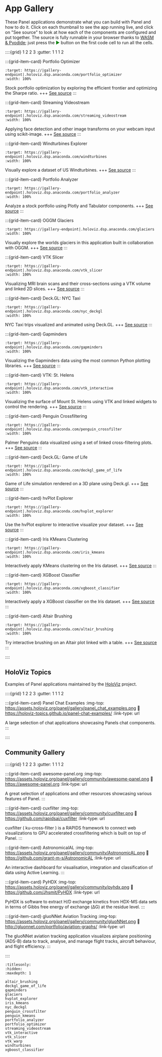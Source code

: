 # App Gallery

These Panel applications demonstrate what you can build with Panel and how to do it. Click on each thumbnail to see the app running live, and click on "See source" to look at how each of the components are configured and put together. The source is fully runnable in your browser thanks to [WASM & Pyodide](../how_to/wasm/index.md); just press the <span style="color:green">▶</span> button on the first code cell to run all the cells.

::::{grid} 1 2 2 3
:gutter: 1 1 1 2

:::{grid-item-card} Portfolio Optimizer

```{image} https://assets.holoviz.org/panel/gallery/portfolio_optimizer.png
:target: https://|gallery-endpoint|.holoviz.dsp.anaconda.com/portfolio_optimizer
:width: 100%
```

Stock portfolio optimization by exploring the efficient frontier and optimizing the Sharpe ratio.
+++
[See source](portfolio_optimizer)
:::

:::{grid-item-card} Streaming Videostream

```{image} https://assets.holoviz.org/panel/gallery/streaming_videostream.png
:target: https://|gallery-endpoint|.holoviz.dsp.anaconda.com/streaming_videostream
:width: 100%
```

Applying face detection and other image transforms on your webcam input using scikit-image.
+++
[See source](streaming_videostream)
:::

:::{grid-item-card} Windturbines Explorer

```{image} https://assets.holoviz.org/panel/gallery/windturbines.png
:target: https://|gallery-endpoint|.holoviz.dsp.anaconda.com/windturbines
:width: 100%
```

Visually explore a dataset of US Windturbines.
+++
[See source](windturbines)
:::

:::{grid-item-card} Portfolio Analyzer

```{image} https://assets.holoviz.org/panel/gallery/portfolio_analyzer.png
:target: https://|gallery-endpoint|.holoviz.dsp.anaconda.com/portfolio_analyzer
:width: 100%
```

Analyze a stock portfolio using Plotly and Tabulator components.
+++
[See source](portfolio_analyzer)
:::

:::{grid-item-card} OGGM Glaciers

```{image} https://assets.holoviz.org/panel/gallery/glaciers.png
:target: https://|gallery-endpoint|.holoviz.dsp.anaconda.com/glaciers
:width: 100%
```

Visually explore the worlds glaciers in this application built in collaboration with OGGM.
+++
[See source](glaciers)
:::

:::{grid-item-card} VTK Slicer

```{image} https://assets.holoviz.org/panel/gallery/vtk_slicer.png
:target: https://|gallery-endpoint|.holoviz.dsp.anaconda.com/vtk_slicer
:width: 100%
```

Visualizing MRI brain scans and their cross-sections using a VTK volume and linked 2D slices.
+++
[See source](vtk_slicer)
:::

:::{grid-item-card} Deck.GL: NYC Taxi

```{image} https://assets.holoviz.org/panel/gallery/nyc_deckgl.png
:target: https://|gallery-endpoint|.holoviz.dsp.anaconda.com/nyc_deckgl
:width: 100%
```

NYC Taxi trips visualized and animated using Deck.GL.
+++
[See source](nyc_deckgl)
:::

:::{grid-item-card} Gapminders

```{image} https://assets.holoviz.org/panel/gallery/gapminders.png
:target: https://|gallery-endpoint|.holoviz.dsp.anaconda.com/gapminders
:width: 100%
```

Visualizing the Gapminders data using the most common Python plotting libraries.
+++
[See source](gapminders)
:::

:::{grid-item-card} VTK: St. Helens

```{image} https://assets.holoviz.org/panel/gallery/vtk_interactive.png
:target: https://|gallery-endpoint|.holoviz.dsp.anaconda.com/vtk_interactive
:width: 100%
```

Visualizing the surface of Mount St. Helens using VTK and linked widgets to control the rendering.
+++
[See source](vtk_interactive)
:::

:::{grid-item-card} Penguin Crossfiltering

```{image} https://assets.holoviz.org/panel/gallery/penguin_crossfilter.png
:target: https://|gallery-endpoint|.holoviz.dsp.anaconda.com/penguin_crossfilter
:width: 100%
```

Palmer Penguins data visualized using a set of linked cross-filtering plots.
+++
[See source](penguin_crossfilter)
:::

:::{grid-item-card} Deck.GL: Game of Life

```{image} https://assets.holoviz.org/panel/gallery/deckgl_game_of_life.png
:target: https://|gallery-endpoint|.holoviz.dsp.anaconda.com/deckgl_game_of_life
:width: 100%
```

Game of Life simulation rendered on a 3D plane using Deck.gl.
+++
[See source](deckgl_game_of_life)
:::

:::{grid-item-card} hvPlot Explorer

```{image} https://assets.holoviz.org/panel/gallery/hvplot_explorer.png
:target: https://|gallery-endpoint|.holoviz.dsp.anaconda.com/hvplot_explorer
:width: 100%
```

Use the hvPlot explorer to interactive visualize your dataset.
+++
[See source](penguin_crossfilter)
:::

:::{grid-item-card} Iris KMeans Clustering

```{image} https://assets.holoviz.org/panel/gallery/iris_kmeans.png
:target: https://|gallery-endpoint|.holoviz.dsp.anaconda.com/iris_kmeans
:width: 100%
```

Interactively apply KMeans clustering on the Iris dataset.
+++
[See source](iris_kmeans)
:::

:::{grid-item-card} XGBoost Classifier

```{image} https://assets.holoviz.org/panel/gallery/xgboost_classifier.png
:target: https://|gallery-endpoint|.holoviz.dsp.anaconda.com/xgboost_classifier
:width: 100%
```

Interactively apply a XGBoost classifier on the Iris dataset.
+++
[See source](xgboost_classifier)
:::

:::{grid-item-card} Altair Brushing

```{image} https://assets.holoviz.org/panel/gallery/altair_brushing.png
:target: https://|gallery-endpoint|.holoviz.dsp.anaconda.com/altair_brushing
:width: 100%
```

Try interactive brushing on an Altair plot linked with a table.
+++
[See source](altair_brushing)
:::

::::

## HoloViz Topics

Examples of Panel applications maintained by the [HoloViz](https://holoviz.org/) project.

::::{grid} 1 2 2 3
:gutter: 1 1 1 2

:::{grid-item-card} Panel Chat Examples
:img-top: https://assets.holoviz.org/panel/gallery/panel_chat_examples.png
:link: https://holoviz-topics.github.io/panel-chat-examples/
:link-type: url

A large selection of chat applications showcasing Panels chat components.
:::

::::

## Community Gallery

::::{grid} 1 2 2 3
:gutter: 1 1 1 2

:::{grid-item-card} awesome-panel.org
:img-top: https://assets.holoviz.org/panel/gallery/community/awesome-panel.png
:link: https://awesome-panel.org
:link-type: url

A great selection of applications and other resources showcasing various features of Panel.
:::

:::{grid-item-card} cuxfilter
:img-top: https://assets.holoviz.org/panel/gallery/community/cuxfilter.png
:link: https://github.com/rapidsai/cuxfilter
:link-type: url

cuxfilter ( ku-cross-filter ) is a RAPIDS framework to connect web visualizations to GPU accelerated crossfiltering which is built on top of Panel.
:::

:::{grid-item-card} AstronomicalAL
:img-top: https://assets.holoviz.org/panel/gallery/community/AstronomicAL.png
:link: https://github.com/grant-m-s/AstronomicAL
:link-type: url

An interactive dashboard for visualisation, integration and classification of data using Active Learning.
:::

:::{grid-item-card} PyHDX
:img-top: https://assets.holoviz.org/panel/gallery/community/pyhdx.png
:link: https://github.com/Jhsmit/PyHDX
:link-type: url

PyHDX is software to extract H/D exchange kinetics from HDX-MS data sets in terms of Gibbs free energy of exchange (ΔG) at the residue level.
:::

:::{grid-item-card} gluoNNet Aviation Tracking
:img-top: https://assets.holoviz.org/panel/gallery/community/gluoNNet.png
:link: http://gluonnet.com/portfolio/aviation-graphs/
:link-type: url

The gluoNNet aviation tracking application visualizes airplane positioning (ADS-B) data to track, analyse, and manage flight tracks, aircraft behaviour, and flight efficiency.
:::

::::

```{toctree}
:titlesonly:
:hidden:
:maxdepth: 1

altair_brushing
deckgl_game_of_life
gapminders
glaciers
hvplot_explorer
iris_kmeans
nyc_deckgl
penguin_crossfilter
penguin_kmeans
portfolio_analyzer
portfolio_optimizer
streaming_videostream
vtk_interactive
vtk_slicer
vtk_warp
windturbines
xgboost_classifier
```
